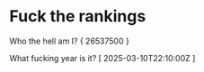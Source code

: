 # Fuck the rankings

Who the hell am I?
{ 26537500 }

What fucking year is it?
[ 2025-03-10T22:10:00Z ]
